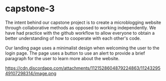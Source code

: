 # capstone-3

The intent behind our capstone project is to create a microblogging website through collaborative methods as opposed to working independently. We have had practice with the github workflow to allow everyone to obtain a better understanding of how to cooperate with each other's code.

Our landing page uses a minimalist design when welcoming the user to the login page. The page uses a button to use an alert to provide a brief paragraph for the user to learn more about the website. 

https://cdn.discordapp.com/attachments/1121528604879224863/1124329549107298314/image.png
